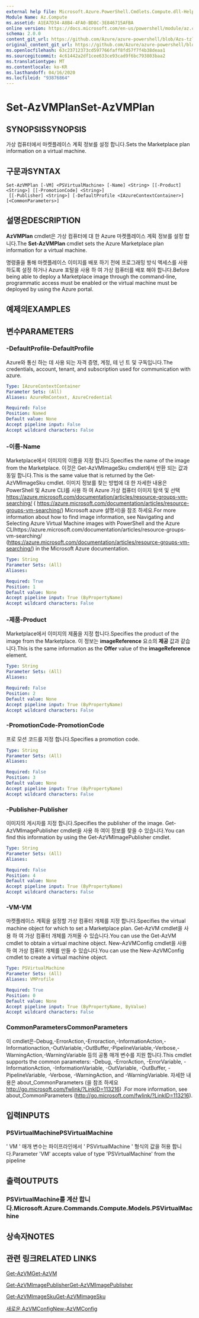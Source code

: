 ```yaml
---
external help file: Microsoft.Azure.PowerShell.Cmdlets.Compute.dll-Help-Help.xml
Module Name: Az.Compute
ms.assetid: A1EA7D34-A8B4-4FA0-BD8C-3E846715AFBA
online version: https://docs.microsoft.com/en-us/powershell/module/az.compute/set-azvmplan
schema: 2.0.0
content_git_url: https://github.com/Azure/azure-powershell/blob/Azs-tzl/src/Compute/Compute/help/Set-AzVMPlan.md
original_content_git_url: https://github.com/Azure/azure-powershell/blob/Azs-tzl/src/Compute/Compute/help/Set-AzVMPlan.md
ms.openlocfilehash: 63c23712373cd597766faff8fd57f7f4b38deaa1
ms.sourcegitcommit: 4c61442a2df1cee633ce93cad9f6bc793803baa2
ms.translationtype: MT
ms.contentlocale: ko-KR
ms.lasthandoff: 04/16/2020
ms.locfileid: "93876864"
---
```

# <span data-ttu-id="6b92e-101">Set-AzVMPlan</span><span class="sxs-lookup"><span data-stu-id="6b92e-101">Set-AzVMPlan</span></span>

## <span data-ttu-id="6b92e-102">SYNOPSIS</span><span class="sxs-lookup"><span data-stu-id="6b92e-102">SYNOPSIS</span></span>
<span data-ttu-id="6b92e-103">가상 컴퓨터에서 마켓플레이스 계획 정보를 설정 합니다.</span><span class="sxs-lookup"><span data-stu-id="6b92e-103">Sets the Marketplace plan information on a virtual machine.</span></span>

## <span data-ttu-id="6b92e-104">구문과</span><span class="sxs-lookup"><span data-stu-id="6b92e-104">SYNTAX</span></span>

```
Set-AzVMPlan [-VM] <PSVirtualMachine> [-Name] <String> [[-Product] <String>] [[-PromotionCode] <String>]
 [[-Publisher] <String>] [-DefaultProfile <IAzureContextContainer>] [<CommonParameters>]
```

## <span data-ttu-id="6b92e-105">설명은</span><span class="sxs-lookup"><span data-stu-id="6b92e-105">DESCRIPTION</span></span>
<span data-ttu-id="6b92e-106">**AzVMPlan** cmdlet은 가상 컴퓨터에 대 한 Azure 마켓플레이스 계획 정보를 설정 합니다.</span><span class="sxs-lookup"><span data-stu-id="6b92e-106">The **Set-AzVMPlan** cmdlet sets the Azure Marketplace plan information for a virtual machine.</span></span>

<span data-ttu-id="6b92e-107">명령줄을 통해 마켓플레이스 이미지를 배포 하기 전에 프로그래밍 방식 액세스를 사용 하도록 설정 하거나 Azure 포털을 사용 하 여 가상 컴퓨터를 배포 해야 합니다.</span><span class="sxs-lookup"><span data-stu-id="6b92e-107">Before being able to deploy a Marketplace image through the command-line, programmatic access must be enabled or the virtual machine must be deployed by using the Azure portal.</span></span>

## <span data-ttu-id="6b92e-108">예제의</span><span class="sxs-lookup"><span data-stu-id="6b92e-108">EXAMPLES</span></span>

## <span data-ttu-id="6b92e-109">변수</span><span class="sxs-lookup"><span data-stu-id="6b92e-109">PARAMETERS</span></span>

### <span data-ttu-id="6b92e-110">-DefaultProfile</span><span class="sxs-lookup"><span data-stu-id="6b92e-110">-DefaultProfile</span></span>
<span data-ttu-id="6b92e-111">Azure와 통신 하는 데 사용 되는 자격 증명, 계정, 테 넌 트 및 구독입니다.</span><span class="sxs-lookup"><span data-stu-id="6b92e-111">The credentials, account, tenant, and subscription used for communication with azure.</span></span>

```yaml
Type: IAzureContextContainer
Parameter Sets: (All)
Aliases: AzureRmContext, AzureCredential

Required: False
Position: Named
Default value: None
Accept pipeline input: False
Accept wildcard characters: False
```

### <span data-ttu-id="6b92e-112">-이름</span><span class="sxs-lookup"><span data-stu-id="6b92e-112">-Name</span></span>
<span data-ttu-id="6b92e-113">Marketplace에서 이미지의 이름을 지정 합니다.</span><span class="sxs-lookup"><span data-stu-id="6b92e-113">Specifies the name of the image from the Marketplace.</span></span>
<span data-ttu-id="6b92e-114">이것은 Get-AzVMImageSku cmdlet에서 반환 되는 값과 동일 합니다.</span><span class="sxs-lookup"><span data-stu-id="6b92e-114">This is the same value that is returned by the Get-AzVMImageSku cmdlet.</span></span>
<span data-ttu-id="6b92e-115">이미지 정보를 찾는 방법에 대 한 자세한 내용은 PowerShell 및 Azure CLI를 사용 하 여 Azure 가상 컴퓨터 이미지 탐색 및 선택 https://azure.microsoft.com/documentation/articles/resource-groups-vm-searching/ ( https://azure.microsoft.com/documentation/articles/resource-groups-vm-searching/) Microsoft azure 설명서)을 참조 하세요.</span><span class="sxs-lookup"><span data-stu-id="6b92e-115">For more information about how to find image information, see Navigating and Selecting Azure Virtual Machine images with PowerShell and the Azure CLIhttps://azure.microsoft.com/documentation/articles/resource-groups-vm-searching/ (https://azure.microsoft.com/documentation/articles/resource-groups-vm-searching/) in the Microsoft Azure documentation.</span></span>

```yaml
Type: String
Parameter Sets: (All)
Aliases: 

Required: True
Position: 1
Default value: None
Accept pipeline input: True (ByPropertyName)
Accept wildcard characters: False
```

### <span data-ttu-id="6b92e-116">-제품</span><span class="sxs-lookup"><span data-stu-id="6b92e-116">-Product</span></span>
<span data-ttu-id="6b92e-117">Marketplace에서 이미지의 제품을 지정 합니다.</span><span class="sxs-lookup"><span data-stu-id="6b92e-117">Specifies the product of the image from the Marketplace.</span></span>
<span data-ttu-id="6b92e-118">이 정보는 **imageReference** 요소의 **제공** 값과 같습니다.</span><span class="sxs-lookup"><span data-stu-id="6b92e-118">This is the same information as the **Offer** value of the **imageReference** element.</span></span>

```yaml
Type: String
Parameter Sets: (All)
Aliases: 

Required: False
Position: 2
Default value: None
Accept pipeline input: True (ByPropertyName)
Accept wildcard characters: False
```

### <span data-ttu-id="6b92e-119">-PromotionCode</span><span class="sxs-lookup"><span data-stu-id="6b92e-119">-PromotionCode</span></span>
<span data-ttu-id="6b92e-120">프로 모션 코드를 지정 합니다.</span><span class="sxs-lookup"><span data-stu-id="6b92e-120">Specifies a promotion code.</span></span>

```yaml
Type: String
Parameter Sets: (All)
Aliases: 

Required: False
Position: 3
Default value: None
Accept pipeline input: True (ByPropertyName)
Accept wildcard characters: False
```

### <span data-ttu-id="6b92e-121">-Publisher</span><span class="sxs-lookup"><span data-stu-id="6b92e-121">-Publisher</span></span>
<span data-ttu-id="6b92e-122">이미지의 게시자를 지정 합니다.</span><span class="sxs-lookup"><span data-stu-id="6b92e-122">Specifies the publisher of the image.</span></span>
<span data-ttu-id="6b92e-123">Get-AzVMImagePublisher cmdlet을 사용 하 여이 정보를 찾을 수 있습니다.</span><span class="sxs-lookup"><span data-stu-id="6b92e-123">You can find this information by using the Get-AzVMImagePublisher cmdlet.</span></span>

```yaml
Type: String
Parameter Sets: (All)
Aliases: 

Required: False
Position: 4
Default value: None
Accept pipeline input: True (ByPropertyName)
Accept wildcard characters: False
```

### <span data-ttu-id="6b92e-124">-VM</span><span class="sxs-lookup"><span data-stu-id="6b92e-124">-VM</span></span>
<span data-ttu-id="6b92e-125">마켓플레이스 계획을 설정할 가상 컴퓨터 개체를 지정 합니다.</span><span class="sxs-lookup"><span data-stu-id="6b92e-125">Specifies the virtual machine object for which to set a Marketplace plan.</span></span>
<span data-ttu-id="6b92e-126">Get-AzVM cmdlet을 사용 하 여 가상 컴퓨터 개체를 가져올 수 있습니다.</span><span class="sxs-lookup"><span data-stu-id="6b92e-126">You can use the Get-AzVM cmdlet to obtain a virtual machine object.</span></span>
<span data-ttu-id="6b92e-127">New-AzVMConfig cmdlet을 사용 하 여 가상 컴퓨터 개체를 만들 수 있습니다.</span><span class="sxs-lookup"><span data-stu-id="6b92e-127">You can use the New-AzVMConfig cmdlet to create a virtual machine object.</span></span>

```yaml
Type: PSVirtualMachine
Parameter Sets: (All)
Aliases: VMProfile

Required: True
Position: 0
Default value: None
Accept pipeline input: True (ByPropertyName, ByValue)
Accept wildcard characters: False
```

### <span data-ttu-id="6b92e-128">CommonParameters</span><span class="sxs-lookup"><span data-stu-id="6b92e-128">CommonParameters</span></span>
<span data-ttu-id="6b92e-129">이 cmdlet은-Debug,-ErrorAction,-Erroraction,-InformationAction,-Informationaction,-OutVariable,-OutBuffer,-PipelineVariable,-Verbose,-WarningAction,-WarningVariable 등의 공통 매개 변수를 지원 합니다.</span><span class="sxs-lookup"><span data-stu-id="6b92e-129">This cmdlet supports the common parameters: -Debug, -ErrorAction, -ErrorVariable, -InformationAction, -InformationVariable, -OutVariable, -OutBuffer, -PipelineVariable, -Verbose, -WarningAction, and -WarningVariable.</span></span> <span data-ttu-id="6b92e-130">자세한 내용은 about_CommonParameters (을 참조 하세요 http://go.microsoft.com/fwlink/?LinkID=113216) .</span><span class="sxs-lookup"><span data-stu-id="6b92e-130">For more information, see about_CommonParameters (http://go.microsoft.com/fwlink/?LinkID=113216).</span></span>

## <span data-ttu-id="6b92e-131">입력</span><span class="sxs-lookup"><span data-stu-id="6b92e-131">INPUTS</span></span>

### <span data-ttu-id="6b92e-132">PSVirtualMachine</span><span class="sxs-lookup"><span data-stu-id="6b92e-132">PSVirtualMachine</span></span>
<span data-ttu-id="6b92e-133">' VM ' 매개 변수는 파이프라인에서 ' PSVirtualMachine ' 형식의 값을 허용 합니다.</span><span class="sxs-lookup"><span data-stu-id="6b92e-133">Parameter 'VM' accepts value of type 'PSVirtualMachine' from the pipeline</span></span>

## <span data-ttu-id="6b92e-134">출력</span><span class="sxs-lookup"><span data-stu-id="6b92e-134">OUTPUTS</span></span>

### <span data-ttu-id="6b92e-135">PSVirtualMachine를 계산 합니다.</span><span class="sxs-lookup"><span data-stu-id="6b92e-135">Microsoft.Azure.Commands.Compute.Models.PSVirtualMachine</span></span>

## <span data-ttu-id="6b92e-136">상속자</span><span class="sxs-lookup"><span data-stu-id="6b92e-136">NOTES</span></span>

## <span data-ttu-id="6b92e-137">관련 링크</span><span class="sxs-lookup"><span data-stu-id="6b92e-137">RELATED LINKS</span></span>

[<span data-ttu-id="6b92e-138">Get-AzVM</span><span class="sxs-lookup"><span data-stu-id="6b92e-138">Get-AzVM</span></span>](./Get-AzVM.md)

[<span data-ttu-id="6b92e-139">Get-AzVMImagePublisher</span><span class="sxs-lookup"><span data-stu-id="6b92e-139">Get-AzVMImagePublisher</span></span>](./Get-AzVMImagePublisher.md)

[<span data-ttu-id="6b92e-140">Get-AzVMImageSku</span><span class="sxs-lookup"><span data-stu-id="6b92e-140">Get-AzVMImageSku</span></span>](./Get-AzVMImageSku.md)

[<span data-ttu-id="6b92e-141">새로운 AzVMConfig</span><span class="sxs-lookup"><span data-stu-id="6b92e-141">New-AzVMConfig</span></span>](./New-AzVMConfig.md)
